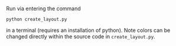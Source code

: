 Run via entering the command
```console
python create_layout.py
```
in a terminal (requires an installation of python). 
Note colors can be changed directly within the source code in `create_layout.py`.

